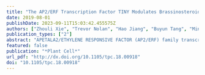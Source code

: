```yaml
---
title: "The AP2/ERF Transcription Factor TINY Modulates Brassinosteroid-Regulated Plant Growth and Drought Responses in Arabidopsis"
date: 2019-08-01
publishDate: 2023-09-11T15:03:42.455575Z
authors: ["Zhouli Xie", "Trevor Nolan", "Hao Jiang", "Buyun Tang", "Mingcai Zhang", "Zhaohu Li", "Yanhai Yin"]
publication_types: ["2"]
abstract: "APETALA2/ETHYLENE RESPONSIVE FACTOR (AP2/ERF) family transcription factors have well-documented functions in stress responses, but their roles in brassinosteroid (BR)-regulated growth and stress responses have not been established. Here, we show that the Arabidopsis (Arabidopsis thaliana) stress-inducible AP2/ERF transcription factor TINY inhibits BR-regulated growth while promoting drought responses. TINY-overexpressing plants have stunted growth, increased sensitivity to BR biosynthesis inhibitors, and compromised BR-responsive gene expression. By contrast, tiny tiny2 tiny3 triple mutants have increased BR-regulated growth and BR-responsive gene expression. TINY positively regulates drought responses by activating drought-responsive genes and promoting abscisic acid-mediated stomatal closure. Global gene expression studies revealed that TINY and BRs have opposite effects on plant growth and stress response genes. TINY interacts with and antagonizes BRASSINOSTERIOID INSENSITIVE1-ETHYL METHANESULFONATE SUPRESSOR1 (BES1) in the regulation of these genes. Glycogen synthase kinase 3-like protein kinase BR-INSENSITIVE2 (BIN2), a negative regulator in the BR pathway, phosphorylates and stabilizes TINY, providing a mechanism for BR-mediated downregulation of TINY to prevent activation of stress responses under optimal growth conditions. Taken together, our results demonstrate that BR signaling negatively regulates TINY through BIN2 phosphorylation and TINY positively regulates drought responses, as well as inhibiting BR-mediated growth through TINY-BES1 antagonistic interactions. Our results thus provide insight into the coordination of BR-regulated growth and drought responses."
featured: false
publication: "*Plant Cell*"
url_pdf: "http://dx.doi.org/10.1105/tpc.18.00918"
doi: "10.1105/tpc.18.00918"
---
```


